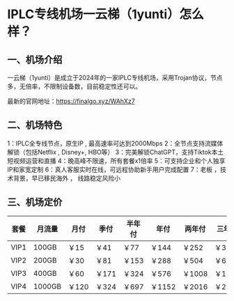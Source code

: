 # IPLC专线机场一云梯（1yunti）怎么样？

## 一、机场介绍

一云梯（1yunti）是成立于2024年的一家IPLC专线机场，采用Trojan协议，节点多，无倍率，不限制设备数，目前稳定性还可以。

最新的官网地址：https://finalgo.xyz/WAhXz7

## 二、机场特色

1：IPLC全专线节点，原生IP , 最高速率可达到2000Mbps
2：全节点支持流媒体解锁（包括Netflix , Disney+, HBO等）
3：完美解锁ChatGPT，支持Tiktok本土短视频运营和直播
4：晚高峰不限速，所有套餐x1倍率
5：可支持企业和个人独享IP和家宽定制
6：真人客服实时在线，可远程协助新手用户完成配置
7：老板 ，技术背景，早已移民海外 ， 线路稳定风险小

## 三、机场定价

| 套餐 | 月流量 | 月付  | 季付  | 半年付 | 年付   | 两年付 | 三年付 |
| ---- | ------ | ----- | ----- | ------ | ------ | ------ | ------ |
| VIP1 | 100GB  | ￥15  | ￥41  | ￥77   | ￥144  | ￥252  | ￥324  |
| VIP2 | 200GB  | ￥30  | ￥81  | ￥153  | ￥288  | ￥504  | ￥648  |
| VIP3 | 400GB  | ￥60  | ￥171 | ￥324  | ￥576  | ￥1008 | ￥1296 |
| VIP4 | 1000GB | ￥120 | ￥324 | ￥697  | ￥1152 | ￥2016 | ￥2592 |
